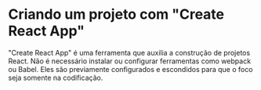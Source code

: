  # Criando um projeto com "Create React App"

"Create React App" é uma ferramenta que auxilia a construção de projetos React. Não é necessário instalar ou configurar ferramentas como webpack ou Babel. Eles são previamente configurados e escondidos para que o foco seja somente na codificação.

